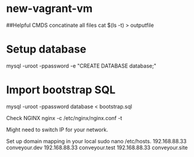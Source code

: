 # new-vagrant-vm


##Helpful CMDS
concatinate all files
cat $(ls -t) > outputfile



# Setup database
mysql -uroot -ppassword -e "CREATE DATABASE database;"

# Import bootstrap SQL
mysql -uroot -ppassword database < bootstrap.sql


Check NGINX
nginx -c /etc/nginx/nginx.conf -t



Might need to switch IP for your network.


Set up domain mapping
in your local sudo nano /etc/hosts.
192.168.88.33 conveyour.dev
192.168.88.33 conveyour.test
192.168.88.33 conveyour.site
